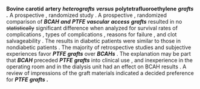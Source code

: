 **Bovine** **carotid** **artery** ***heterografts*** ***versus*** **polytetrafluoroethylene** ***grafts*** ***.*** A prospective , randomized study . A prospective , randomized comparison of ***BCAH*** ***and*** ***PTFE*** ***vascular*** ***access*** ***grafts*** resulted in no ~~statistically~~ significant difference when analyzed for survival rates of complications , types of complications , reasons for failure , and clot salvageability . The results in diabetic patients were similar to those in nondiabetic patients . The majority of retrospective studies and subjective experiences favor ***PTFE*** ***grafts*** over ***BCAHs*** . The explanation may be part that ***BCAH*** preceded ***PTFE*** ***grafts*** into clinical use , and inexperience in the operating room and in the dialysis unit had an effect on BCAH results . A review of impressions of the graft materials indicated a decided preference for ***PTFE*** ***grafts*** ***.*** 